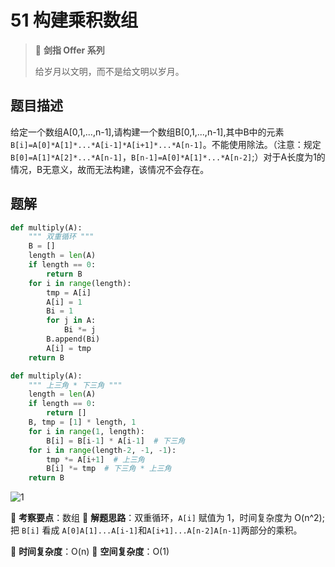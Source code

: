 # 51 构建乘积数组

> 🌟 **剑指 Offer 系列**
>
> 给岁月以文明，而不是给文明以岁月。

## 题目描述

给定一个数组A[0,1,...,n-1],请构建一个数组B[0,1,...,n-1],其中B中的元素`B[i]=A[0]*A[1]*...*A[i-1]*A[i+1]*...*A[n-1]`。不能使用除法。（注意：规定`B[0]=A[1]*A[2]*...*A[n-1]`，`B[n-1]=A[0]*A[1]*...*A[n-2]`;）对于A长度为1的情况，B无意义，故而无法构建，该情况不会存在。

## 题解

```python
def multiply(A):
    """ 双重循环 """
    B = []
    length = len(A)
    if length == 0:
        return B
    for i in range(length):
        tmp = A[i]
        A[i] = 1
        Bi = 1
        for j in A:
            Bi *= j
        B.append(Bi)
        A[i] = tmp
    return B
```

```python
def multiply(A):
    """ 上三角 * 下三角 """
    length = len(A)
    if length == 0:
        return []
    B, tmp = [1] * length, 1
    for i in range(1, length):
        B[i] = B[i-1] * A[i-1]  # 下三角
    for i in range(length-2, -1, -1):
        tmp *= A[i+1]  # 上三角
        B[i] *= tmp  # 下三角 * 上三角
    return B
```

![1](https://tva1.sinaimg.cn/large/007S8ZIlly1gitgyb0whbj30pq0ieq5y.jpg)

🍥 **考察要点**：数组
🍬 **解题思路**：双重循环，`A[i]` 赋值为 1，时间复杂度为 O(n^2); 把 `B[i]` 看成 `A[0]A[1]...A[i-1]`和`A[i+1]...A[n-2]A[n-1]`两部分的乘积。

🍉 **时间复杂度**：O(n)
🍭 **空间复杂度**：O(1)
